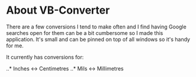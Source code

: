 # About VB-Converter
There are a few conversions I tend to make often and I find having Google searches open for them can be a bit cumbersome so I made this application. It's small and can be pinned on top of all windows so it's handy for me.

It currently has conversions for:

..* Inches <-> Centimetres
..* Mils <-> Millimetres